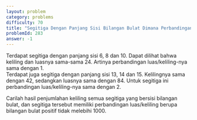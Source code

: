 ```yaml
---
layout: problem
category: problems
difficulty: 70
title: "Segitiga Dengan Panjang Sisi Bilangan Bulat Dimana Perbandingan Luas/Keliling-nya Adalah Bilangan Bulat"
problemId: 283
answer: -1
---
```

 Terdapat segitiga dengan panjang sisi 6, 8 dan 10. Dapat dilihat bahwa keliling dan luasnya sama-sama 24. Artinya perbandingan luas/keliling-nya sama dengan 1.  
 Terdapat juga segitiga dengan panjang sisi 13, 14 dan 15. Kelilingnya sama dengan 42, sedangkan luasnya sama dengan 84. Untuk segitiga ini perbandingan luas/keliling-nya sama dengan 2.

 Carilah hasil penjumlahan keliling semua segitiga yang bersisi bilangan bulat, dan segitiga tersebut memiliki perbandingan luas/keliling berupa bilangan bulat positif tidak melebihi 1000.
